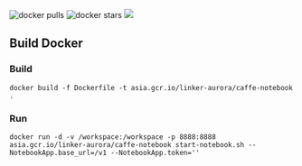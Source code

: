 
![docker pulls](https://img.shields.io/docker/pulls/linkernetworks/caffe.svg) ![docker stars](https://img.shields.io/docker/stars/linkernetworks/caffe.svg) [![](https://images.microbadger.com/badges/image/linkernetworks/caffe.svg)](https://microbadger.com/images/linkernetworks/caffe "linkernetworks/caffe image metadata")


## Build Docker

### Build

```
docker build -f Dockerfile -t asia.gcr.io/linker-aurora/caffe-notebook .
```

### Run
```
docker run -d -v /workspace:/workspace -p 8888:8888 asia.gcr.io/linker-aurora/caffe-notebook start-notebook.sh --NotebookApp.base_url=/v1 --NotebookApp.token=''
```
